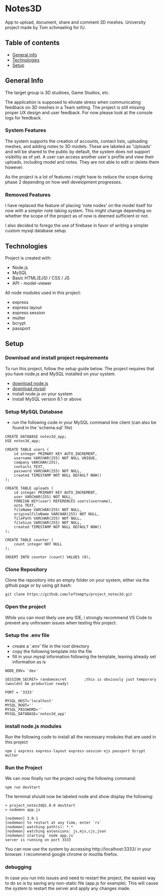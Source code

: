 # Notes3D
App to upload, document, share and comment 3D meshes. University project made by Tom schmaeling for IU.

## Table of contents
* [General info](#general-info)
* [Technologies](#technologies)
* [Setup](#setup)


## General Info
The target group is 3D studioes, Game Studios, etc.

The application is supposed to eliviate stress when communicating feedback on 3D meshes in a Team setting. The project is still missing proper UX design and user feedback. For now please look at the console logs for feedback.

### System Features
The system supports the creation of accounts, contact lists, uploading meshes, and adding notes to 3D models.
These are labeled as 'Uploads' and will be shared to the public by default, the system does not support visibility as of yet. A user can access another user's profile and view their uploads, including model and notes. They are not able to edit or delete them however.

As the project is a lot of features i might have to reduce the scope during phase 2 depending on how well development progresses.

### Removed Features
I have replaced the feature of placing 'note nodes' on the model itself for now with a simpler note taking system. This might change depending on whether the scope of the project as of now is deemed sufficient or not.

I also decided to forego the use of firebase in favor of writing a simpler custom mysql database setup.


## Technologies
Project is created with:
* Node.js
* MySQL
* Basic HTML(EJS) / CSS / JS
* API - model-viewer

All node modules used in this project:
* express
* express layout
* express session
* multer
* bcrypt
* passport


## Setup
### Download and install project requirements
To run this project, follow the setup guide below. The project requires that you have node.js and MySQL installed on your system.
* [download node.js](https://nodejs.org/en/download)
* [download mysql](https://www.mysql.com/downloads/)
* install node.js on your system
* install MySQL version 8.1 or above

### Setup MySQL Database
* run the following code in your MySQL command line client (can also be found in the 'schema.sql' file)

```
CREATE DATABASE notes3d_app;
USE notes3d_app;

CREATE TABLE users (
    id integer PRIMARY KEY AUTO_INCREMENT,
    username VARCHAR(255) NOT NULL UNIQUE,
    company VARCHAR(255),
    contacts TEXT,
    password VARCHAR(255) NOT NULL,
    created TIMESTAMP NOT NULL DEFAULT NOW()
);

CREATE TABLE uploads (
    id integer PRIMARY KEY AUTO_INCREMENT,
    user VARCHAR(255) NOT NULL,
    FOREIGN KEY(user) REFERENCES users(username),
    note TEXT,
    fileName VARCHAR(255) NOT NULL,
    originalFileName VARCHAR(255) NOT NULL,
    filePath VARCHAR(255) NOT NULL,
    fileSize VARCHAR(255) NOT NULL,
    created TIMESTAMP NOT NULL DEFAULT NOW()
);

CREATE TABLE counter (
    count integer NOT NULL
);

INSERT INTO counter (count) VALUES (0);
```

### Clone Repository
Clone the repository into an empty folder on your system, either via the github page or by using git bash:
```
git clone https://github.com/leftempty/project_notes3d.git
```

### Open the project
While you can most likely use any IDE, i strongly recommend VS Code to prevent any unforseen issues when testing this project.

### Setup the .env file
* create a '.env' file in the root directory
* copy the following template into the file
* fill in your mysql information following the template, leaving already set information as is
```
NODE_ENV= 'dev'

SESSION_SECRET= randomsecret        ;this is obviously just temporary (wouldnt be production ready)

PORT = '3333'

MYSQL_HOST='localhost'
MYSQL_ROOT=''
MYSQL_PASSWORD=''
MYSQL_DATABASE='notes3d_app'
```

### install node.js modules
Run the following code to install all the necessary modules that are used in this project
```
npm i express express-layout express-session ejs passport bcrypt multer
```

### Run the Project
We can now finally run the project using the following command:
```
npm run devStart
```
The terminal should now be labeled node and show display the following:
```
> project_notes3d@1.0.0 devStart
> nodemon app.js

[nodemon] 3.0.1
[nodemon] to restart at any time, enter `rs`
[nodemon] watching path(s): *.*
[nodemon] watching extensions: js,mjs,cjs,json
[nodemon] starting `node app.js`
server is running on port 3333
```

You can now use the system by accessing http://localhost:3333/ in your browser.
I recommend google chrome or mozilla firefox.

### debugging
In case you run into issues and need to restart the project, the easiest way to do so is by saving any non-static file (app.js for example).
This will cause the system to restart the server and apply any changes made.